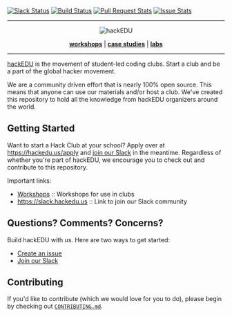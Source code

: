 <a name="top"></a>
[![Slack Status](https://slack.hackedu.us/badge.svg)](https://slack.hackedu.us)
[![Build Status](https://circleci.com/gh/hackedu/hackedu.svg?style=shield)](https://circleci.com/gh/hackedu/hackedu)
[![Pull Request Stats](http://issuestats.com/github/hackedu/hackedu/badge/pr?style=flat)](http://issuestats.com/github/hackedu/hackedu)
[![Issue Stats](http://issuestats.com/github/hackedu/hackedu/badge/issue?style=flat)](http://issuestats.com/github/hackedu/hackedu)

------------------------------------------------------------------------------

<p align="center"><img src="https://raw.githubusercontent.com/hackedu/meta/5243af92814b6daacadd66e1342ad073e023544c/logos/hackedu_letter_opaque.png" alt="hackEDU"/></p>
<p align="center">
<b><a href="workshops/">workshops</a></b>
|
<b><a href="case_studies/">case studies</a></b>
|
<b><a href="meta/labs/">labs</a></b>
</p>

-------------------------------------------------------------------------------

[hackEDU](https://hackedu.us) is the movement of student-led coding clubs. Start
a club and be a part of the global hacker movement.

We are a community driven effort that is nearly 100% open source. This means
that anyone can use our materials and/or host a club. We've created this
repository to hold all the knowledge from hackEDU organizers around the world.

## Getting Started

Want to start a Hack Club at your school? Apply over at
https://hackedu.us/apply and [join our Slack](https://slack.hackedu.us) in the
meantime. Regardless of whether you're part of hackEDU, we encourage you to
check out and contribute to this repository.

Important links:

- [Workshops](workshops/) :: Workshops for use in clubs
- https://slack.hackedu.us :: Link to join our Slack community

## Questions? Comments? Concerns?

Build hackEDU with us. Here are two ways to get started:

- [Create an issue](https://github.com/hackedu/hackedu/issues)
- [Join our Slack](https://slack.hackedu.us)

## Contributing

If you'd like to contribute (which we would love for you to do), please begin by
checking out [`CONTRIBUTING.md`](CONTRIBUTING.md).
